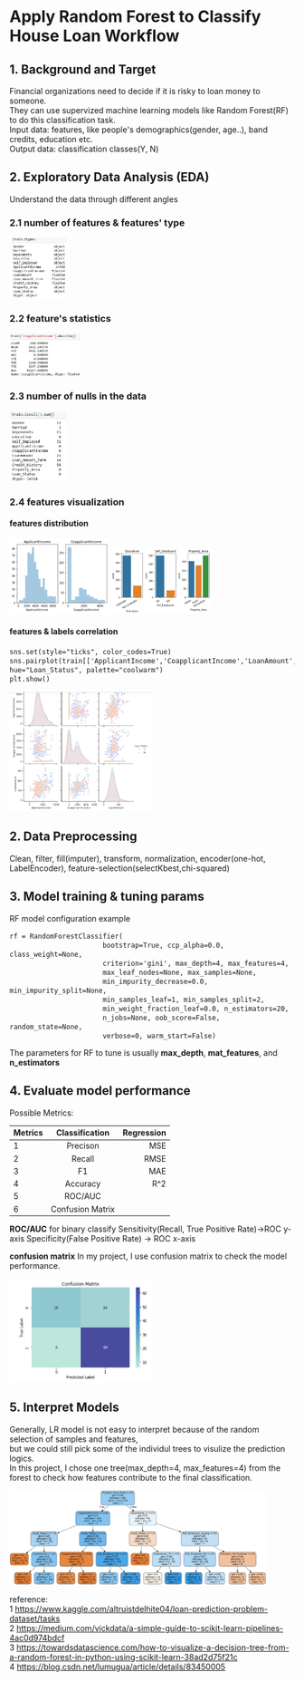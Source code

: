 # Apply Random Forest to Classify House Loan Workflow  

## 1. Background and Target
Financial organizations need to decide if it is risky to loan money to someone.  
They can use supervized machine learning models like Random Forest(RF) to do this classification task.  
Input data: features, like people's demographics(gender, age..), band credits, education etc.  
Output data: classification classes(Y, N)  

## 2. Exploratory Data Analysis (EDA)
Understand the data through different angles
### 2.1 number of features & features' type
<div align="left">
<img src="https://github.com/GuilinXie/MachineLearning/blob/master/image/0_1_feature_viz.png" width="20%" height="20%"/>
</div>    

### 2.2 feature's statistics
<div align="left">
<img src="https://github.com/GuilinXie/MachineLearning/blob/master/image/0_2_feature_viz.png" width="25%" height="25%"/>
</div>    

### 2.3 number of nulls in the data
<div align="left">
<img src="https://github.com/GuilinXie/MachineLearning/blob/master/image/0_3_feature_viz.png" width="20%" height="20%"/>
</div>  

### 2.4 features visualization   
#### features distribution
<div align="left">
<img src="https://github.com/GuilinXie/MachineLearning/blob/master/image/1_feature_dist_viz.png" width="35%" height="35%"/>
<img src="https://github.com/GuilinXie/MachineLearning/blob/master/image/2_feature_viz.png" width="35%" height="35%"/>
</div>  

#### features & labels correlation
```
sns.set(style="ticks", color_codes=True)
sns.pairplot(train[['ApplicantIncome','CoapplicantIncome','LoanAmount','Loan_Status']], hue="Loan_Status", palette="coolwarm")
plt.show()
```

<div align="left">
<img src="https://github.com/GuilinXie/MachineLearning/blob/master/image/3_feature_label_pairplot_pic.png" width="50%" height="50%"/>
</div> 
  
    
## 2. Data Preprocessing
Clean, filter, fill(imputer), transform, normalization, encoder(one-hot, LabelEncoder), feature-selection(selectKbest,chi-squared)
   
## 3. Model training & tuning params   
RF model configuration example
```
rf = RandomForestClassifier(
                       bootstrap=True, ccp_alpha=0.0, class_weight=None,
                       criterion='gini', max_depth=4, max_features=4,
                       max_leaf_nodes=None, max_samples=None,
                       min_impurity_decrease=0.0, min_impurity_split=None,
                       min_samples_leaf=1, min_samples_split=2,
                       min_weight_fraction_leaf=0.0, n_estimators=20,
                       n_jobs=None, oob_score=False, random_state=None,
                       verbose=0, warm_start=False)
```
The parameters for RF to tune is usually **max_depth**, **mat_features**, and **n_estimators**
   
## 4. Evaluate model performance
Possible Metrics:



| Metrics        | Classification           | Regression  |
| ------------- |:-------------:| -----:|
|   1    | Precison | MSE |
| 2      | Recall      |   RMSE |
|3 | F1     |    MAE |
| 4 | Accuracy      |    R^2 |
| 5 | ROC/AUC     |     |
| 6| Confusion Matrix    |     |

**ROC/AUC** for binary classify
Sensitivity(Recall, True Positive Rate)->ROC y-axis
Specificity(False Positive Rate) -> ROC x-axis

**confusion matrix**
In my project, I use confusion matrix to check the model performance.
<div align="left">
<img src="https://github.com/GuilinXie/MachineLearning/blob/master/image/confusion%20matrix.png" width="50%" height="50%"/>
</div>

## 5. Interpret Models
Generally, LR model is not easy to interpret because of the random selection of samples and features,   
but we could still pick some of the individul trees to visulize the prediction logics.   
In this project, I chose one tree(max_depth=4, max_features=4) from the forest to check how features contribute to the final classification.

<div align="left">
<img src="https://github.com/GuilinXie/MachineLearning/blob/master/image/tree_visulization.png" width="90%" height="80%"/>
</div>


reference:  
1 https://www.kaggle.com/altruistdelhite04/loan-prediction-problem-dataset/tasks  
2 https://medium.com/vickdata/a-simple-guide-to-scikit-learn-pipelines-4ac0d974bdcf  
3 https://towardsdatascience.com/how-to-visualize-a-decision-tree-from-a-random-forest-in-python-using-scikit-learn-38ad2d75f21c  
4 https://blog.csdn.net/lumugua/article/details/83450005
